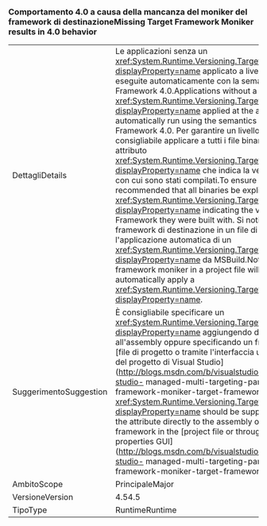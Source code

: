 ### <a name="missing-target-framework-moniker-results-in-40-behavior"></a><span data-ttu-id="94769-101">Comportamento 4.0 a causa della mancanza del moniker del framework di destinazione</span><span class="sxs-lookup"><span data-stu-id="94769-101">Missing Target Framework Moniker results in 4.0 behavior</span></span>

|   |   |
|---|---|
|<span data-ttu-id="94769-102">Dettagli</span><span class="sxs-lookup"><span data-stu-id="94769-102">Details</span></span>|<span data-ttu-id="94769-103">Le applicazioni senza un <xref:System.Runtime.Versioning.TargetFrameworkAttribute?displayProperty=name> applicato a livello di assembly verranno eseguite automaticamente con la semantica (non standard) di .NET Framework 4.0.</span><span class="sxs-lookup"><span data-stu-id="94769-103">Applications without a <xref:System.Runtime.Versioning.TargetFrameworkAttribute?displayProperty=name> applied at the assembly level will automatically run using the semantics (quirks) of the .NET Framework 4.0.</span></span> <span data-ttu-id="94769-104">Per garantire un livello di qualità elevato, è consigliabile applicare a tutti i file binari in modo esplicito un attributo <xref:System.Runtime.Versioning.TargetFrameworkAttribute?displayProperty=name> che indica la versione di .NET Framework con cui sono stati compilati.</span><span class="sxs-lookup"><span data-stu-id="94769-104">To ensure high quality, it is recommended that all binaries be explicitly attributed with a <xref:System.Runtime.Versioning.TargetFrameworkAttribute?displayProperty=name> indicating the version of the .NET Framework they were built with.</span></span> <span data-ttu-id="94769-105">Si noti che l'uso di un moniker del framework di destinazione in un file di progetto causerà l'applicazione automatica di un <xref:System.Runtime.Versioning.TargetFrameworkAttribute?displayProperty=name> da MSBuild.</span><span class="sxs-lookup"><span data-stu-id="94769-105">Note that using a target framework moniker in a project file will cause MSBuild to automatically apply a <xref:System.Runtime.Versioning.TargetFrameworkAttribute?displayProperty=name>.</span></span>|
|<span data-ttu-id="94769-106">Suggerimento</span><span class="sxs-lookup"><span data-stu-id="94769-106">Suggestion</span></span>|<span data-ttu-id="94769-107">È consigliabile specificare un <xref:System.Runtime.Versioning.TargetFrameworkAttribute?displayProperty=name> aggiungendo direttamente l'attributo all'assembly oppure specificando un framework di destinazione nel [file di progetto o tramite l'interfaccia utente grafica delle proprietà del progetto di Visual Studio](http://blogs.msdn.com/b/visualstudio/archive/2010/05/19/visual-studio- managed-multi-targeting-part-1-concepts-target-framework-moniker-target-framework.aspx).</span><span class="sxs-lookup"><span data-stu-id="94769-107">A <xref:System.Runtime.Versioning.TargetFrameworkAttribute?displayProperty=name> should be supplied, either through adding the attribute directly to the assembly or by specifying a target framework in the [project file or through Visual Studio's project properties GUI](http://blogs.msdn.com/b/visualstudio/archive/2010/05/19/visual-studio- managed-multi-targeting-part-1-concepts-target-framework-moniker-target-framework.aspx).</span></span>|
|<span data-ttu-id="94769-108">Ambito</span><span class="sxs-lookup"><span data-stu-id="94769-108">Scope</span></span>|<span data-ttu-id="94769-109">Principale</span><span class="sxs-lookup"><span data-stu-id="94769-109">Major</span></span>|
|<span data-ttu-id="94769-110">Versione</span><span class="sxs-lookup"><span data-stu-id="94769-110">Version</span></span>|<span data-ttu-id="94769-111">4.5</span><span class="sxs-lookup"><span data-stu-id="94769-111">4.5</span></span>|
|<span data-ttu-id="94769-112">Tipo</span><span class="sxs-lookup"><span data-stu-id="94769-112">Type</span></span>|<span data-ttu-id="94769-113">Runtime</span><span class="sxs-lookup"><span data-stu-id="94769-113">Runtime</span></span>|

